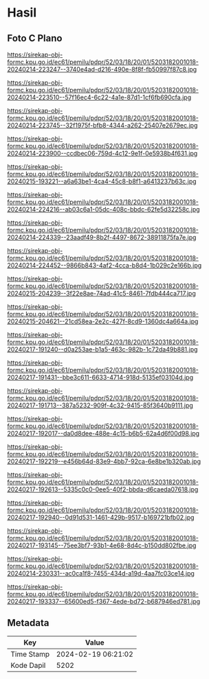 # Hasil

## Foto C Plano

https://sirekap-obj-formc.kpu.go.id/ec61/pemilu/pdpr/52/03/18/20/01/5203182001018-20240214-223247--3740e4ad-d216-490e-8f8f-fb50997f87c8.jpg

https://sirekap-obj-formc.kpu.go.id/ec61/pemilu/pdpr/52/03/18/20/01/5203182001018-20240214-223510--57f16ec4-6c22-4a1e-87d1-1cf6fb690cfa.jpg

https://sirekap-obj-formc.kpu.go.id/ec61/pemilu/pdpr/52/03/18/20/01/5203182001018-20240214-223745--32f1975f-bfb8-4344-a262-25407e2679ec.jpg

https://sirekap-obj-formc.kpu.go.id/ec61/pemilu/pdpr/52/03/18/20/01/5203182001018-20240214-223900--ccdbec06-759d-4c12-9e1f-0e5938b4f631.jpg

https://sirekap-obj-formc.kpu.go.id/ec61/pemilu/pdpr/52/03/18/20/01/5203182001018-20240215-193221--a6a63be1-4ca4-45c8-b8f1-a6413237b63c.jpg

https://sirekap-obj-formc.kpu.go.id/ec61/pemilu/pdpr/52/03/18/20/01/5203182001018-20240214-224216--ab03c6a1-05dc-408c-bbdc-62fe5d32258c.jpg

https://sirekap-obj-formc.kpu.go.id/ec61/pemilu/pdpr/52/03/18/20/01/5203182001018-20240214-224339--23aadf49-8b2f-4497-8672-38911875fa7e.jpg

https://sirekap-obj-formc.kpu.go.id/ec61/pemilu/pdpr/52/03/18/20/01/5203182001018-20240214-224452--9866b843-4af2-4cca-b8d4-1b029c2e166b.jpg

https://sirekap-obj-formc.kpu.go.id/ec61/pemilu/pdpr/52/03/18/20/01/5203182001018-20240215-204239--3f22e8ae-74ad-41c5-8461-7fdb444ca717.jpg

https://sirekap-obj-formc.kpu.go.id/ec61/pemilu/pdpr/52/03/18/20/01/5203182001018-20240215-204621--21cd58ea-2e2c-427f-8cd9-1360dc4a664a.jpg

https://sirekap-obj-formc.kpu.go.id/ec61/pemilu/pdpr/52/03/18/20/01/5203182001018-20240217-191240--d0a253ae-b1a5-463c-982b-1c72da49b881.jpg

https://sirekap-obj-formc.kpu.go.id/ec61/pemilu/pdpr/52/03/18/20/01/5203182001018-20240217-191431--bbe3c611-6633-4714-918d-5135ef03104d.jpg

https://sirekap-obj-formc.kpu.go.id/ec61/pemilu/pdpr/52/03/18/20/01/5203182001018-20240217-191713--387a5232-909f-4c32-9415-85f3640b9111.jpg

https://sirekap-obj-formc.kpu.go.id/ec61/pemilu/pdpr/52/03/18/20/01/5203182001018-20240217-192017--da0d8dee-488e-4c15-b6b5-62a4d6f00d98.jpg

https://sirekap-obj-formc.kpu.go.id/ec61/pemilu/pdpr/52/03/18/20/01/5203182001018-20240217-192219--e456b64d-83e9-4bb7-92ca-6e8be1b320ab.jpg

https://sirekap-obj-formc.kpu.go.id/ec61/pemilu/pdpr/52/03/18/20/01/5203182001018-20240217-192613--5335c0c0-0ee5-40f2-bbda-d6caeda07618.jpg

https://sirekap-obj-formc.kpu.go.id/ec61/pemilu/pdpr/52/03/18/20/01/5203182001018-20240217-192940--0d91d531-1461-429b-9517-b169721bfb02.jpg

https://sirekap-obj-formc.kpu.go.id/ec61/pemilu/pdpr/52/03/18/20/01/5203182001018-20240217-193145--75ee3bf7-93b1-4e68-8d4c-b150dd802fbe.jpg

https://sirekap-obj-formc.kpu.go.id/ec61/pemilu/pdpr/52/03/18/20/01/5203182001018-20240214-230331--ac0ca1f8-7455-434d-a19d-4aa7fc03ce14.jpg

https://sirekap-obj-formc.kpu.go.id/ec61/pemilu/pdpr/52/03/18/20/01/5203182001018-20240217-193337--65600ed5-f367-4ede-bd72-b687946ed781.jpg


## Metadata

| Key        | Value               |
| ---------- | ------------------- |
| Time Stamp | 2024-02-19 06:21:02 |
| Kode Dapil | 5202                |



